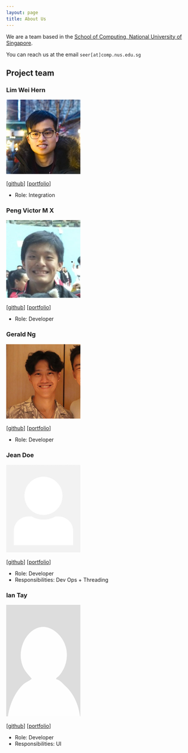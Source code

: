 ```yaml
---
layout: page
title: About Us
---
```


We are a team based in the [School of Computing, National University of Singapore](http://www.comp.nus.edu.sg).

You can reach us at the email `seer[at]comp.nus.edu.sg`

## Project team

### Lim Wei Hern

<img src="images/nrehiew.png" width="200px">

[[github](https://github.com/nrehiew)]
[[portfolio](team/nrehiew.md)]

* Role: Integration

### Peng Victor M X

<img src="images/victorpengmx.png" width="200px">

[[github](http://github.com/victorpengmx)]
[[portfolio](team/nrehiew.md)]

* Role: Developer

### Gerald Ng

<img src="images/geraldngjx.png" width="200px">

[[github](https://github.com/geraldngjx)]
[[portfolio](team/geraldngjx.md)]

* Role: Developer

### Jean Doe

<img src="images/johndoe.png" width="200px">

[[github](http://github.com/johndoe)]
[[portfolio](team/nrehiew.md)]

* Role: Developer
* Responsibilities: Dev Ops + Threading

### Ian Tay

<img src="images/tayian.png" width="200px">

[[github](http://github.com/johndoe)]
[[portfolio](team/nrehiew.md)]

* Role: Developer
* Responsibilities: UI
